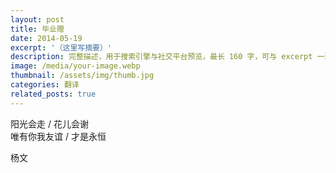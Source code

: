 ```yaml
---
layout: post
title: 毕业赠
date: 2014-05-19
excerpt: '（这里写摘要）'
description: 完整描述，用于搜索引擎与社交平台预览，最长 160 字，可与 excerpt 一致
image: /media/your-image.webp
thumbnail: /assets/img/thumb.jpg
categories: 翻译
related_posts: true
---
```


阳光会走 / 花儿会谢  
唯有你我友谊 / 才是永恒  
  
杨文
